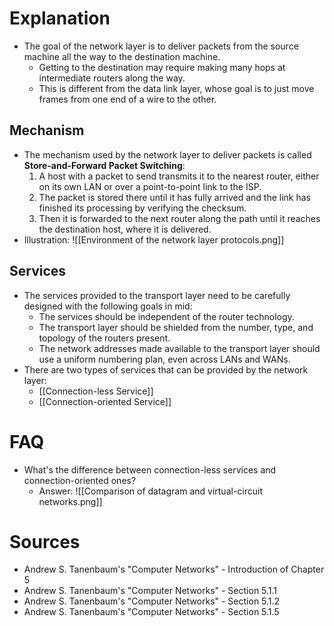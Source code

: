 # Explanation
- The goal of the network layer is to deliver packets from the source machine all the way to the destination machine.
	- Getting to the destination may require making many hops at intermediate routers along the way.
	- This is different from the data link layer, whose goal is to just move frames from one end of a wire to the other.

## Mechanism
- The mechanism used by the network layer to deliver packets is called **Store-and-Forward Packet Switching**:
	1. A host with a packet to send transmits it to the nearest router, either on its own LAN or over a point-to-point link to the ISP.
	2. The packet is stored there until it has fully arrived and the link has finished its processing by verifying the checksum.
	3. Then it is forwarded to the next router along the path until it reaches the destination host, where it is delivered.
- Illustration: ![[Environment of the network layer protocols.png]]

## Services
- The services provided to the transport layer need to be carefully designed with the following goals in mid:
	- The services should be independent of the router technology.
	- The transport layer should be shielded from the number, type, and topology of the routers present.
	- The network addresses made available to the transport layer should use a uniform numbering plan, even across LANs and WANs.
- There are two types of services that can be provided by the network layer:
	- [[Connection-less Service]]
	- [[Connection-oriented Service]]

# FAQ
- What's the difference between connection-less services and connection-oriented ones?
	- Answer: ![[Comparison of datagram and virtual-circuit networks.png]]

# Sources
- Andrew S. Tanenbaum's "Computer Networks" - Introduction of Chapter 5
- Andrew S. Tanenbaum's "Computer Networks" - Section 5.1.1
- Andrew S. Tanenbaum's "Computer Networks" - Section 5.1.2
- Andrew S. Tanenbaum's "Computer Networks" - Section 5.1.5
